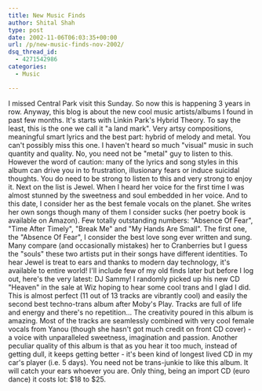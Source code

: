 ```yaml
---
title: New Music Finds
author: Shital Shah
type: post
date: 2002-11-06T06:03:35+00:00
url: /p/new-music-finds-nov-2002/
dsq_thread_id:
  - 4271542986
categories:
  - Music

---
```

I missed Central Park visit this Sunday. So now this is happening 3 years in row. Anyway, this blog is about the new cool music artists/albums I found in past few months. It's starts with Linkin Park's Hybrid Theory. To say the least, this is the one we call it "a land mark". Very artsy compositions, meaningful smart lyrics and the best part: hybrid of melody and metal. You can't possibly miss this one. I haven't heard so much "visual" music in such quantity and quality. No, you need not be "metal" guy to listen to this. However the word of caution: many of the lyrics and song styles in this album can drive you in to frustration, illusionary fears or induce suicidal thoughts. You do need to be strong to listen to this and very strong to enjoy it. Next on the list is Jewel. When I heard her voice for the first time I was almost stunned by the sweetness and soul embedded in her voice. And to this date, I consider her as the best female vocals on the planet. She writes her own songs though many of them I consider sucks (her poetry book is available on Amazon). Few totally outstanding numbers: "Absence Of Fear", "Time After Timely", "Break Me" and "My Hands Are Small". The first one, the "Absence Of Fear", I consider the best love song ever written and sung. Many compare (and occasionally mistakes) her to Cranberries but I guess the "souls" these two artists put in their songs have different identities. To hear Jewel is treat to ears and thanks to modern day technology, it's available to entire world! I'll include few of my old finds later but before I log out, here's the very latest: DJ Sammy! I randomly picked up his new CD "Heaven" in the sale at Wiz hoping to hear some cool trans and I glad I did. This is almost perfect (11 out of 13 tracks are vibrantly cool) and easily the second best techno-trans album after Moby's Play. Tracks are full of life and energy and there's no repetition... The creativity poured in this album is amazing. Most of the tracks are seamlessly combined with very cool female vocals from Yanou (though she hasn't got much credit on front CD cover) - a voice with unparalleled sweetness, imagination and passion. Another peculiar quality of this album is that as you hear it too much, instead of getting dull, it keeps getting better - it's been kind of longest lived CD in my car's player (i.e. 5 days). You need not be trans-junkie to like this album. It will catch your ears whoever you are. Only thing, being an import CD (euro dance) it costs lot: $18 to $25.